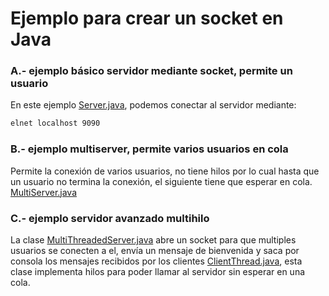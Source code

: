 # Ejemplo para crear un socket en Java

### A.- ejemplo básico servidor mediante socket, permite un usuario
En este ejemplo [Server.java](https://github.com/manviny/PSP/blob/master/sockets/Server.java), podemos conectar al servidor mediante: 
```bash
elnet localhost 9090
```


### B.-  ejemplo multiserver, permite varios usuarios en cola
Permite la conexión de varios usuarios, no tiene hilos por lo cual hasta que un usuario no termina la conexión, el siguiente tiene que esperar en cola. [MultiServer.java](https://github.com/manviny/PSP/blob/master/sockets/MultiServer.java)

### C.- ejemplo servidor avanzado multihilo
La clase [MultiThreadedServer.java](https://github.com/manviny/PSP/blob/master/sockets/MultiThreadedServer.java) abre un socket para que multiples usuarios se conecten a el, envía un mensaje de bienvenida y saca por consola los mensajes recibidos por los clientes [ClientThread.java](https://github.com/manviny/PSP/blob/master/sockets/ClientThread.java), esta clase implementa hilos para poder llamar al servidor sin esperar en una cola.
